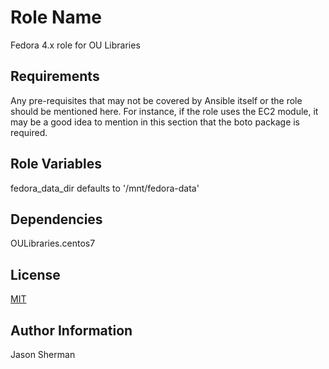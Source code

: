 Role Name
=========

Fedora 4.x role for OU Libraries

Requirements
------------

Any pre-requisites that may not be covered by Ansible itself or the role should be mentioned here. For instance, if the role uses the EC2 module, it may be a good idea to mention in this section that the boto package is required.

Role Variables
--------------

fedora_data_dir defaults to '/mnt/fedora-data'

Dependencies
------------

OULibraries.centos7


License
-------

[MIT](https://github.com/OULibraries/ansible-role-fedora4/blob/master/LICENSE)

Author Information
------------------

Jason Sherman
